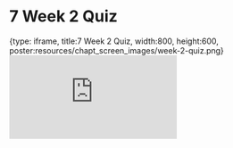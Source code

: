 # 7 Week 2 Quiz
 
{type: iframe, title:7 Week 2 Quiz, width:800, height:600, poster:resources/chapt_screen_images/week-2-quiz.png}
![](https://b7m.github.io/Regression_Models/no_toc/week-2-quiz.html)
 

 
